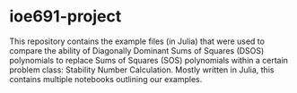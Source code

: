 # ioe691-project
This repository contains the example files (in Julia) that were used to compare the ability of Diagonally Dominant Sums of Squares (DSOS) polynomials to replace Sums of Squares (SOS) polynomials within a certain problem class: Stability Number Calculation. Mostly written in Julia, this contains multiple notebooks outlining our examples.

